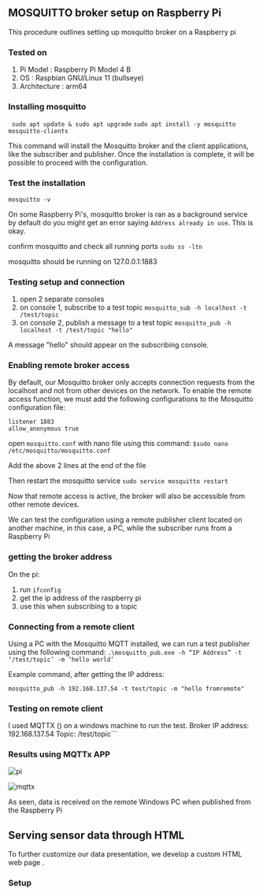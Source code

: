 ## MOSQUITTO broker setup on Raspberry Pi

This procedure outlines setting up mosquitto broker on a Raspberry pi

### Tested on
1. Pi Model		: Raspberry Pi Model 4 B
2. OS			: Raspbian GNU/Linux 11 (bullseye)
3. Architecture	: arm64

### Installing mosquitto 
``` sudo apt update & sudo apt upgrade```
```sudo apt install -y mosquitto mosquitto-clients```

This command will install the Mosquitto broker and the client applications, like the subscriber and publisher.
Once the installation is complete, it will be possible to proceed with the configuration.

### Test the installation
```mosquitto -v```

On some Raspberry Pi's, mosquitto broker is ran as a background service by default do you 
might get an error saying ```Address already in use```. 
This is okay. 

confirm mosquitto and check all running ports 
``` sudo ss -ltn ```  

mosquitto should be running on 127.0.0.1:1883

### Testing setup and connection
1. open 2 separate consoles 
2. on console 1, subscribe to a test topic
```mosquitto_sub -h localhost -t /test/topic```
3. on console 2, publish a message to a test topic
```mosquitto_pub -h localhost -t /test/topic "hello" ```

A message "hello" should appear on the subscribing console.

### Enabling remote broker access
By default, our Mosquitto broker only accepts connection requests from the localhost and not from other devices on the network.
To enable the remote access function, we must add the following configurations to the Mosquitto configuration file:

```
listener 1883
allow_anonymous true
```

open ```mosquitto.conf``` with nano file using this command:
```$sudo nano /etc/mosquitto/mosquitto.conf```

Add the above 2 lines at the end of the file 

Then restart the mosquitto service 
```sudo service mosquitto restart```

Now that remote access is active, the broker will also be accessible from other remote devices. 

We can test the configuration using a remote publisher client located on another machine, in this case, a PC, while the subscriber runs from a Raspberry Pi
### getting the broker address  
On the pi:
1. run ```ifconfig```
2. get the ip address of the raspberry pi
3. use this when subscribing to a topic

### Connecting from a remote client
Using a PC with the Mosquitto MQTT installed, we can run a test publisher using the following command:
```.\mosquitto_pub.exe -h “IP Address” -t ‘/test/topic’ -m ‘hello world’ ```

Example command, after getting the IP address:
```
mosquitto_pub -h 192.168.137.54 -t test/topic -m "hello fromremote"
```

### Testing on remote client
I used MQTTX () on a windows machine to run the test.
Broker IP address: 192.168.137.54
Topic: /test/topic```

### Results using MQTTx APP
![pi](./images/pi-publish.png)  

![mqttx](./images/windows-mqttx.png)

As seen, data is received on the remote Windows PC when published from the Raspberry Pi

## Serving sensor data through HTML 
To further customize our data presentation, we develop a custom HTML web page .

### Setup

